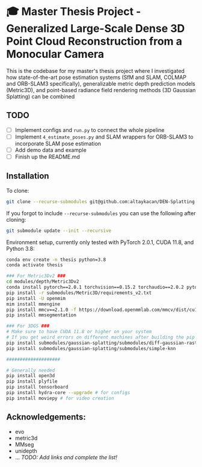 # 🎓 Master Thesis Project - Generalized Large-Scale Dense 3D Point Cloud Reconstruction from a Monocular Camera
This is the codebase for my master's thesis project where I investigated how state-of-the-art pose estimation systems (SfM and SLAM, COLMAP and ORB-SLAM3 specifically), generalizable metric depth prediction models (Metric3D), and point-based radiance field rendering methods (3D Gaussian Splatting) can be combined

## TODO
- [ ] Implement configs and `run.py` to connect the whole pipeline
- [ ] Implement `4_estimate_poses.py` and SLAM wrappers for ORB-SLAM3 to incorporate SLAM pose estimation
- [ ] Add demo data and example
- [ ] Finish up the README.md

## Installation
To clone:
```bash
git clone --recurse-submodules git@github.com:altaykacan/DEN-Splatting.git
```

If you forgot to include `--recurse-submodules` you can use the following after cloning:
```bash
git submodule update --init --recursive
```

Environment setup, currently only tested with PyTorch 2.0.1, CUDA 11.8, and Python 3.8:
```bash
conda env create -n thesis python=3.8
conda activate thesis

### For Metric3Dv2 ###
cd modules/depth/Metric3Dv2
conda install pytorch==2.0.1 torchvision==0.15.2 torchaudio==2.0.2 pytorch-cuda=11.8 -c pytorch -c nvidia
pip install -r submodules/Metric3D/requirements_v2.txt
pip install -U openmim
mim install mmengine
pip install mmcv==2.1.0 -f https://download.openmmlab.com/mmcv/dist/cu118/torch2.0/index.html # this is very sensitive to the pytorch and CUDA versions, check official documentation
pip install mmsegmentation

### For 3DGS ###
# Make sure to have CUDA 11.8 or higher on your system
# If you get weird errors on different machines after building the pip packages, uninstall them, delete the build folders, and install them again using pip
pip install submodules/gaussian-splatting/submodules/diff-gaussian-rasterization-entropy
pip install submodules/gaussian-splatting/submodules/simple-knn

####################

# Generally needed
pip install open3d
pip install plyfile
pip install tensorboard
pip install hydra-core --upgrade # for configs
pip install moviepy # for video creation
```

## Acknowledgements:
- evo
- metric3d
- MMseg
- unidepth
- ...
*TODO: Add links and complete the list!*
